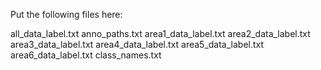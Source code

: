 Put the following files here:

all_data_label.txt
anno_paths.txt
area1_data_label.txt
area2_data_label.txt
area3_data_label.txt
area4_data_label.txt
area5_data_label.txt
area6_data_label.txt
class_names.txt

